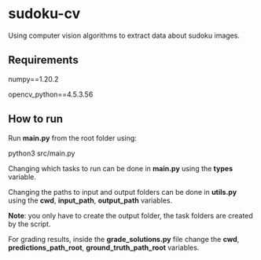 # sudoku-cv

Using computer vision algorithms to extract data about sudoku images.

## Requirements

numpy==1.20.2

opencv_python==4.5.3.56

## How to run

Run **main.py** from the root folder using:

python3 src/main.py

Changing which tasks to run can be done in **main.py** using the **types** variable.

Changing the paths to input and output folders can be done in **utils.py** using the **cwd**, **input_path**, **output_path** variables.

**Note**: you only have to create the output folder, the task folders are created by the script.

For grading results, inside the **grade_solutions.py** file change the **cwd**, **predictions_path_root**, **ground_truth_path_root** variables.
